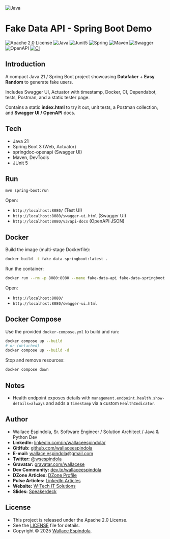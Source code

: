 ![Java](https://cdn.icon-icons.com/icons2/2699/PNG/512/java_logo_icon_168609.png)

# Fake Data API - Spring Boot Demo

![Apache 2.0 License](https://img.shields.io/badge/License-Apache2.0-orange)
![Java](https://img.shields.io/badge/Built_with-Java21-blue)
![Junit5](https://img.shields.io/badge/Tested_with-Junit5-teal)
![Spring](https://img.shields.io/badge/Structured_by-SpringBoot-lemon)
![Maven](https://img.shields.io/badge/Powered_by-Maven-pink)
![Swagger](https://img.shields.io/badge/Docs_by-Swagger-yellow)
![OpenAPI](https://img.shields.io/badge/Specs_by-OpenAPI-purple)
[![CI](https://github.com/wallaceespindola/structured-comm-full/actions/workflows/ci.yml/badge.svg)](https://github.com/wallaceespindola/fake-data-springboot/actions/workflows/ci.yml)

## Introduction

A compact Java 21 / Spring Boot project showcasing **Datafaker** + **Easy Random** to generate fake users.

Includes Swagger UI, Actuator with timestamp, Docker, CI, Dependabot, tests,
Postman, and a static tester page.

Contains a static **index.html** to try it out, unit tests, a Postman collection, and **Swagger UI / OpenAPI** docs.

## Tech

- Java 21
- Spring Boot 3 (Web, Actuator)
- springdoc-openapi (Swagger UI)
- Maven, DevTools
- JUnit 5

## Run

```bash
mvn spring-boot:run
```

Open:

- `http://localhost:8080/` (Test UI)
- `http://localhost:8080/swagger-ui.html` (Swagger UI)
- `http://localhost:8080/v3/api-docs` (OpenAPI JSON)

## Docker

Build the image (multi-stage Dockerfile):

```bash
docker build -t fake-data-springboot:latest .
```

Run the container:

```bash
docker run --rm -p 8080:8080 --name fake-data-api fake-data-springboot:latest
```

Open:

- `http://localhost:8080/`
- `http://localhost:8080/swagger-ui.html`

## Docker Compose

Use the provided `docker-compose.yml` to build and run:

```bash
docker compose up --build
# or (detached)
docker compose up --build -d
```

Stop and remove resources:

```bash
docker compose down
```

## Notes

- Health endpoint exposes details with `management.endpoint.health.show-details=always` and adds a `timestamp` via a
  custom `HealthIndicator`.

## Author

- Wallace Espindola, Sr. Software Engineer / Solution Architect / Java & Python Dev
- **LinkedIn:** [linkedin.com/in/wallaceespindola/](https://www.linkedin.com/in/wallaceespindola/)
- **GitHub:** [github.com/wallaceespindola](https://github.com/wallaceespindola)
- **E-mail:** [wallace.espindola@gmail.com](mailto:wallace.espindola@gmail.com)
- **Twitter:** [@wsespindola](https://twitter.com/wsespindola)
- **Gravatar:** [gravatar.com/wallacese](https://gravatar.com/wallacese)
- **Dev Community:** [dev.to/wallaceespindola](https://dev.to/wallaceespindola)
- **DZone Articles:** [DZone Profile](https://dzone.com/users/1254611/wallacese.html)
- **Pulse Articles:** [LinkedIn Articles](https://www.linkedin.com/in/wallaceespindola/recent-activity/articles/)
- **Website:** [W-Tech IT Solutions](https://www.wtechitsolutions.com/)
- **Slides:** [Speakerdeck](https://speakerdeck.com/wallacese)

## License

- This project is released under the Apache 2.0 License.
- See the [LICENSE](LICENSE) file for details.
- Copyright © 2025 [Wallace Espindola](https://github.com/wallaceespindola/).